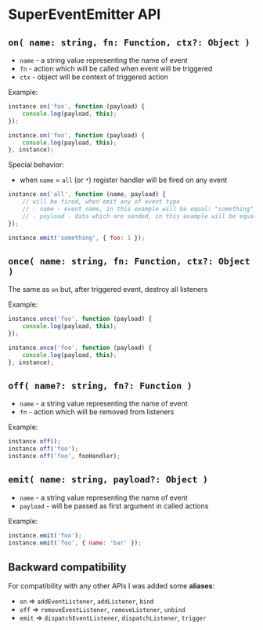 # SuperEventEmitter API

## `on( name: string, fn: Function, ctx?: Object )`

* `name` - a string value representing the name of event
* `fn` - action which will be called when event will be triggered
* `ctx` - object will be context of triggered action

Example:

```javascript
instance.on('foo', function (payload) {
    console.log(payload, this);
});

instance.on('foo', function (payload) {
    console.log(payload, this);
}, instance);
```

Special behavior:

* when `name` = `all` (or `*`) register handler will be fired on any event

```javascript
instance.on('all', function (name, payload) {
    // will be fired, when emit any of event type
    // - name - event name, in this example will be equal: "something"
    // - payload - data which are sended, in this example will be equal: { foo: 1 }
});

instance.emit('something', { foo: 1 });
```

## `once( name: string, fn: Function, ctx?: Object )`

The same as `on` but, after triggered event, destroy all listeners

Example:

```javascript
instance.once('foo', function (payload) {
    console.log(payload, this);
});

instance.once('foo', function (payload) {
    console.log(payload, this);
}, instance);
```

## `off( name?: string, fn?: Function )`

* `name` - a string value representing the name of event
* `fn` - action which will be removed from listeners

Example:

```javascript
instance.off();
instance.off('foo');
instance.off('foo', fooHandler);
```

## `emit( name: string, payload?: Object )`

* `name` - a string value representing the name of event
* `payload` - will be passed as first argument in called actions

Example:

```javascript
instance.emit('foo');
instance.emit('foo', { name: 'bar' });
```

## Backward compatibility

For compatibility with any other APIs I was added some **aliases**:

* `on` => `addEventListener`, `addListener`, `bind`
* `off` => `removeEventListener`, `removeListener`, `unbind`
* `emit` => `dispatchEventListener`, `dispatchListener`, `trigger`
